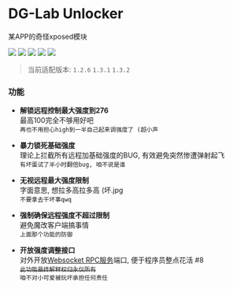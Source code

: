 # DG-Lab Unlocker
某APP的奇怪xposed模块

![](https://img.shields.io/badge/Module-Xposed-green?style=for-the-badge&logo=Android&logoColor=white) ![](https://img.shields.io/github/license/SakuraKoi/DgLabUnlocker?style=for-the-badge) ![](https://img.shields.io/github/languages/top/SakuraKoi/DgLabUnlocker?style=for-the-badge) ![](https://img.shields.io/github/downloads/SakuraKoi/DgLabUnlocker/total?style=for-the-badge) ![](https://img.shields.io/github/v/release/SakuraKoi/DgLabUnlocker?style=for-the-badge)

> 当前适配版本: `1.2.6` `1.3.1` `1.3.2`

### 功能

- **解锁远程控制最大强度到276**\
最高100完全不够用好吧\
`再也不用担心high到一半自己起来调强度了 (超小声`

- **暴力锁死基础强度**\
理论上拦截所有远程加基础强度的BUG, 有效避免突然惨遭弹射起飞\
`有坏蛋试了半小时翻倍bug, 咱不说是谁`

- **无视远程最大强度限制**\
字面意思, 想拉多高拉多高 (坏.jpg\
`不要拿去干坏事qwq`

- **强制确保远程强度不超过限制** \
  避免魔改客户端搞事情\
  `上面那个功能的防御`

- **开放强度调整接口**\
  对外开放[Websocket RPC服务](https://github.com/SakuraKoi/DgLabUnlocker/wiki/Websocket-RPC-Spec)端口, 便于程序员整点花活 #8\
  <strike>`此功能最终解释权归永仪所有`</strike>\
  `咱不对小可爱被玩坏承担任何责任`
